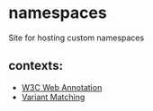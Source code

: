# namespaces
Site for hosting custom namespaces

## contexts:
- [W3C Web Annotation](anno.jsonld)
- [Variant Matching](variant-matching.jsonld)
